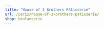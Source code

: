 ```yaml
---
title: "House of 3 Brothers Pâtisserie"
url: /paris/house-of-3-brothers-patisserie/
shop: boulangerie
---
```

